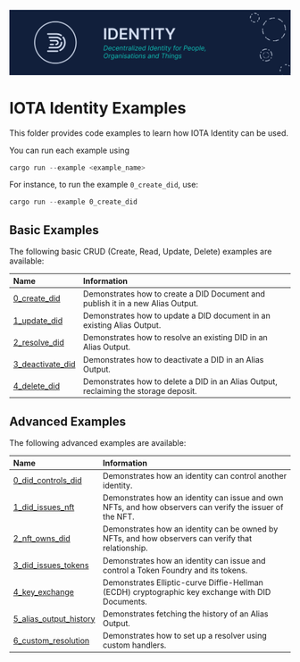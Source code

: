 ![banner](./../documentation/static/img/Banner/banner_identity.svg)

# IOTA Identity Examples

This folder provides code examples to learn how IOTA Identity can be used.

You can run each example using

```rust
cargo run --example <example_name>
```

For instance, to run the example `0_create_did`, use:

```rust
cargo run --example 0_create_did
```

## Basic Examples

The following basic CRUD (Create, Read, Update, Delete) examples are available:

| Name                                              | Information                                                                          |
| :------------------------------------------------ | :----------------------------------------------------------------------------------- |
| [0_create_did](./0_basic/0_create_did.rs)         | Demonstrates how to create a DID Document and publish it in a new Alias Output.      |
| [1_update_did](./0_basic/1_update_did.rs)         | Demonstrates how to update a DID document in an existing Alias Output.               |
| [2_resolve_did](./0_basic/2_resolve_did.rs)       | Demonstrates how to resolve an existing DID in an Alias Output.                      |
| [3_deactivate_did](./0_basic/3_deactivate_did.rs) | Demonstrates how to deactivate a DID in an Alias Output.                             |
| [4_delete_did](./0_basic/4_delete_did.rs)         | Demonstrates how to delete a DID in an Alias Output, reclaiming the storage deposit. |

## Advanced Examples

The following advanced examples are available:

| Name                                                       | Information                                                                                              |
| :--------------------------------------------------------- | :------------------------------------------------------------------------------------------------------- |
| [0_did_controls_did](./1_advanced/0_did_controls_did.rs)   | Demonstrates how an identity can control another identity.                                               |
| [1_did_issues_nft](./1_advanced/1_did_issues_nft.rs)       | Demonstrates how an identity can issue and own NFTs, and how observers can verify the issuer of the NFT. |
| [2_nft_owns_did](./1_advanced/2_nft_owns_did.rs)           | Demonstrates how an identity can be owned by NFTs, and how observers can verify that relationship.       |
| [3_did_issues_tokens](./1_advanced/3_did_issues_tokens.rs) | Demonstrates how an identity can issue and control a Token Foundry and its tokens.                       |
| [4_key_exchange](./1_advanced/4_key_exchange.rs)           | Demonstrates Elliptic-curve Diffie-Hellman (ECDH) cryptographic key exchange with DID Documents.         |
| [5_alias_output_history](./1_advanced/5_alias_output_history.rs) | Demonstrates fetching the history of an Alias Output. |
| [6_custom_resolution](./1_advanced/6_custom_resolution.rs)       | Demonstrates how to set up a resolver using custom handlers. |
